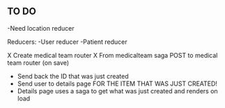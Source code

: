 ## TO DO

-Need location reducer

Reducers:
-User reducer
-Patient reducer


X Create medical team router
X From medicalteam saga POST to medical team router (on save)
- Send back the ID that was just created
- Send user to details page FOR THE ITEM THAT WAS JUST CREATED!
- Details page uses a saga to get what was just created and renders on load